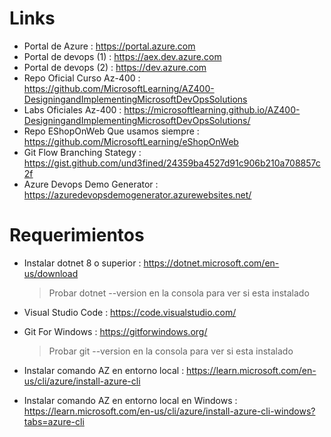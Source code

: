 # Links
* Portal de Azure : https://portal.azure.com
* Portal de devops (1) : https://aex.dev.azure.com
* Portal de devops (2) : https://dev.azure.com
* Repo Oficial Curso Az-400 : https://github.com/MicrosoftLearning/AZ400-DesigningandImplementingMicrosoftDevOpsSolutions
* Labs Oficiales Az-400 : https://microsoftlearning.github.io/AZ400-DesigningandImplementingMicrosoftDevOpsSolutions/
* Repo EShopOnWeb Que usamos siempre : https://github.com/MicrosoftLearning/eShopOnWeb
* Git Flow Branching Stategy : https://gist.github.com/und3fined/24359ba4527d91c906b210a708857c2f
* Azure Devops Demo Generator : https://azuredevopsdemogenerator.azurewebsites.net/

# Requerimientos
* Instalar dotnet 8 o superior : https://dotnet.microsoft.com/en-us/download
  > Probar dotnet --version en la consola para ver si esta instalado
  
* Visual Studio Code : https://code.visualstudio.com/
* Git For Windows : https://gitforwindows.org/
  > Probar git --version en la consola para ver si esta instalado

* Instalar comando AZ en entorno local : https://learn.microsoft.com/en-us/cli/azure/install-azure-cli
* Instalar comando AZ en entorno local en Windows : https://learn.microsoft.com/en-us/cli/azure/install-azure-cli-windows?tabs=azure-cli
